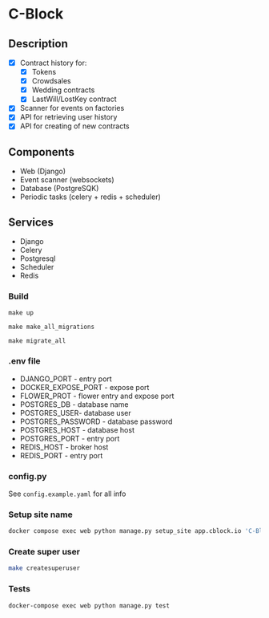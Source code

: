 # C-Block
## Description
- [x] Contract history for:
  - [x] Tokens
  - [x] Crowdsales
  - [x] Wedding contracts
  - [x] LastWill/LostKey contract 
- [x] Scanner for events on factories
- [x] API for retrieving user history
- [x] API for creating of new contracts
## Components
- Web (Django)
- Event scanner (websockets)
- Database (PostgreSQK)
- Periodic tasks (celery + redis + scheduler) 
## Services
- Django
- Celery
- Postgresql
- Scheduler
- Redis
### Build
```
make up
```
```
make make_all_migrations
```
```
make migrate_all
```
### .env file
- DJANGO_PORT - entry port
- DOCKER_EXPOSE_PORT - expose port
- FLOWER_PROT - flower entry and expose port
- POSTGRES_DB - database name
- POSTGRES_USER- database user
- POSTGRES_PASSWORD - database password
- POSTGRES_HOST - database host
- POSTGRES_PORT - entry port
- REDIS_HOST - broker host
- REDIS_PORT - entry port

### config.py

See `config.example.yaml` for all info


### Setup site name

```bash
docker compose exec web python manage.py setup_site app.cblock.io 'C-Block Platform'
```

### Create super user

```bash
make createsuperuser
```

### Tests
```
docker-compose exec web python manage.py test
```